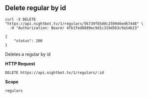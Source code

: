 ## Delete regular by id

```cURL
curl -X DELETE "https://api.nightbot.tv/1/regulars/56739fb5d0c250946ed67448" \
  -H "Authorization: Bearer 4fb1fed8889ec9d1c319d5b3c9a54b23"

{
    "status": 200
}
```

Deletes a regular by id

**HTTP Request**

`DELETE https://api.nightbot.tv/1/regulars/:id`

**Scope**

`regulars`